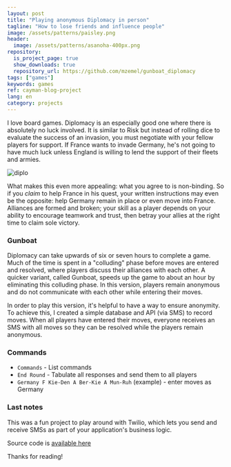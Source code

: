```yaml
---
layout: post
title: "Playing anonymous Diplomacy in person"
tagline: "How to lose friends and influence people"
image: /assets/patterns/paisley.png
header:
  image: /assets/patterns/asanoha-400px.png
repository:
  is_project_page: true
  show_downloads: true
  repository_url: https://github.com/mzemel/gunboat_diplomacy
tags: ["games"]
keywords: games
ref: cayman-blog-project
lang: en
category: projects
---
```


I love board games.  Diplomacy is an especially good one where there is absolutely no luck involved.  It is similar to Risk but instead of rolling dice to evaluate the success of an invasion, you must negotiate with your fellow players for support.  If France wants to invade Germany, he's not going to have much luck unless England is willing to lend the support of their fleets and armies.

![diplo](https://i.imgur.com/NvFeesa.png)

What makes this even more appealing: what you agree to is non-binding.  So if you _claim_ to help France in his quest, your written instructions may even be the opposite: help Germany remain in place or even move into France.  Alliances are formed and broken; your skill as a player depends on your ability to encourage teamwork and trust, then betray your allies at the right time to claim sole victory.

### Gunboat

Diplomacy can take upwards of six or seven hours to complete a game.  Much of the time is spent in a "colluding" phase before moves are entered and resolved, where players discuss their alliances with each other.  A quicker variant, called Gunboat, speeds up the game to about an hour by eliminating this colluding phase.  In this version, players remain anonymous and do not communicate with each other while entering their moves.

In order to play this version, it's helpful to have a way to ensure anonymity.  To achieve this, I created a simple database and API (via SMS) to record moves.  When all players have entered their moves, everyone receives an SMS with all moves so they can be resolved while the players remain anonymous.

### Commands

* `Commands` - List commands
* `End Round` - Tabulate all responses and send them to all players
* `Germany F Kie-Den A Ber-Kie A Mun-Ruh` (example) - enter moves as Germany

### Last notes

This was a fun project to play around with Twilio, which lets you send and receive SMSs as part of your application's business logic.

Source code is [available here](https://github.com/mzemel/gunboat_diplomacy)

Thanks for reading!